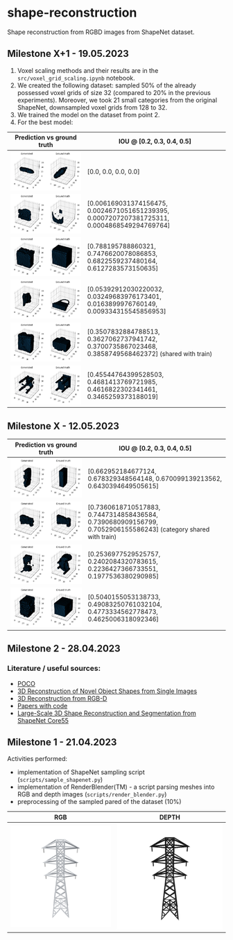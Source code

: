 # shape-reconstruction

Shape reconstruction from RGBD images from ShapeNet dataset.

## Milestone X+1 - 19.05.2023

1. Voxel scaling methods and their results are in the `src/voxel_grid_scaling.ipynb` notebook.
2. We created the following dataset: sampled 50% of the already possessed voxel grids of size 32 (compared to 20% in the previous experiments). Moreover, we took 21
   small categories from the original ShapeNet, downsampled voxel grids from 128 to 32.
3. We trained the model on the dataset from point 2.
4. For the best model:

| Prediction vs ground truth                                                                                             | IOU @ [0.2, 0.3, 0.4, 0.5]                                                                           |
   |------------------------------------------------------------------------------------------------------------------------|------------------------------------------------------------------------------------------------------|
   | ![example 1](static/example_predictions_better/prediction_04460130_depth_d9b4d966b63ba5e12a83093ac1bb2d64_1080001.png) | [0.0, 0.0, 0.0, 0.0]                                                                                 |
   | ![example 2](static/example_predictions_better/prediction_02954340_depth_a444fff8c769de616a10eb60523df1e9_3240001.png) | [0.006169031374156475, 0.0024671051651239395, 0.0007207207381725311, 0.0004868549294769764]          |
   | ![example 3](static/example_predictions_better/prediction_03207941_depth_85f3f3bfec4b787814b35a7d7cea7130_0720001.png) | [0.788195788860321, 0.7476620078086853, 0.6822559237480164, 0.6127283573150635]                      |
   | ![example 4](static/example_predictions_better/prediction_02773838_depth_4e4fcfffec161ecaed13f430b2941481_2160001.png) | [0.05392912030220032, 0.03249683976173401, 0.0163899976760149, 0.009334315545856953]                 |
   | ![example 5](static/example_predictions_better/prediction_02942699_depth_3d18881b51009a7a8ff43d2d38ae15e1_0360001.png) | [0.3507832884788513, 0.3627062737941742, 0.3700735867023468, 0.3858749568462372] (shared with train) |
| ![example 6](static/example_predictions_better/prediction_04379243_depth_ee00ed62953f4bd280afdc8bd41edec3_2160001.png) | [0.45544764399528503, 0.4681413769721985, 0.4616822302341461, 0.3465259373188019]                    |

## Milestone X - 12.05.2023

| Prediction vs ground truth                                                                                      | IOU @ [0.2, 0.3, 0.4, 0.5]                                                                                    |
|-----------------------------------------------------------------------------------------------------------------|---------------------------------------------------------------------------------------------------------------|
| ![example 1](static/example_predictions/prediction_02933112_depth_2f0a56c30e384642c59350d819542ec7_0720001.png) | [0.662952184677124, 0.678329348564148, 0.670099139213562, 0.6430394649505615]                                 |
| ![example 2](static/example_predictions/prediction_02958343_depth_6e0e38fa4613df14af3abff6cd36a38e_2520001.png) | [0.7360618710517883, 0.7447314858436584, 0.7390680909156799, 0.7052906155586243] (category shared with train) |
| ![example 3](static/example_predictions/prediction_03001627_depth_284463280e6a4d003719086e0b4ab8be_2880001.png) | [0.2536977529525757, 0.2402084320783615, 0.2236427366733551, 0.1977536380290985]                              |
| ![example 4](static/example_predictions/prediction_03691459_depth_a58fe03c817fd0311ad88f716ea80910_1440001.png) | [0.5040155053138733, 0.49083250761032104, 0.4773334562778473, 0.4625006318092346]                             |

## Milestone 2 - 28.04.2023

### Literature / useful sources:

- [POCO](https://github.com/valeoai/poco)
- [3D Reconstruction of Novel Object Shapes from Single Images](https://github.com/rehg-lab/3dshapegen)
- [3D Reconstruction from RGB-D](https://openaccess.thecvf.com/content_ICCV_2017_workshops/papers/w13/Yang_3D_Object_Reconstruction_ICCV_2017_paper.pdf)
- [Papers with code](https://paperswithcode.com/task/single-view-3d-reconstruction)
- [Large-Scale 3D Shape Reconstruction and Segmentation from ShapeNet Core55](https://arxiv.org/pdf/1710.06104.pdf)

## Milestone 1 - 21.04.2023

Activities performed:

- implementation of ShapeNet sampling script (`scripts/sample_shapenet.py`)
- implementation of RenderBlender(TM) - a script parsing meshes into RGB and depth images (`scripts/render_blender.py`)
- preprocessing of the sampled pared of the dataset (10%)

| RGB                            | DEPTH                              |
|--------------------------------|------------------------------------|
| ![rgb](static/example_rgb.png) | ![depth](static/example_depth.png) |
